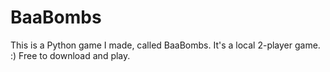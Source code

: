 # BaaBombs

This is a Python game I made, called BaaBombs. It's a local 2-player game. :) Free to download and play.